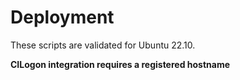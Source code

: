 # Deployment

These scripts are validated for Ubuntu 22.10.

**CILogon integration requires a registered hostname**
